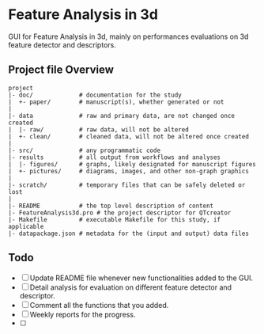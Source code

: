 Feature Analysis in 3d
=================
GUI for Feature Analysis in 3d, mainly on performances evaluations on 3d feature detector and descriptors.

Project file Overview
---------------------

    project
    |- doc/             # documentation for the study
    |  +- paper/        # manuscript(s), whether generated or not
    |
    |- data             # raw and primary data, are not changed once created 
    |  |- raw/          # raw data, will not be altered
    |  +- clean/        # cleaned data, will not be altered once created
    |
    |- src/             # any programmatic code
    |- results          # all output from workflows and analyses
    |  |- figures/      # graphs, likely designated for manuscript figures
    |  +- pictures/     # diagrams, images, and other non-graph graphics
    |
    |- scratch/         # temporary files that can be safely deleted or lost
    |
    |- README           # the top level description of content
    |- FeatureAnalysis3d.pro # the project descriptor for QTcreator
    |- Makefile         # executable Makefile for this study, if applicable
    |- datapackage.json # metadata for the (input and output) data files 



Todo
----

- [ ] Update README file whenever new functionalities added to the GUI.
- [ ] Detail analysis for evaluation on different feature detector and descriptor.
- [ ] Comment all the functions that you added.
- [ ] Weekly reports for the progress.
- [ ] 


